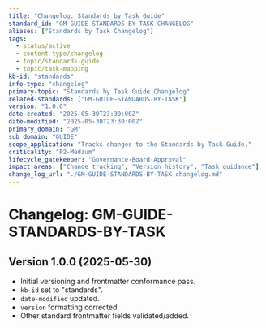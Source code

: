 ```yaml
---
title: "Changelog: Standards by Task Guide"
standard_id: "GM-GUIDE-STANDARDS-BY-TASK-CHANGELOG"
aliases: ["Standards by Task Changelog"]
tags:
  - status/active
  - content-type/changelog
  - topic/standards-guide
  - topic/task-mapping
kb-id: "standards"
info-type: "changelog"
primary-topic: "Standards by Task Guide Changelog"
related-standards: ["GM-GUIDE-STANDARDS-BY-TASK"]
version: "1.0.0"
date-created: "2025-05-30T23:30:00Z"
date-modified: "2025-05-30T23:30:00Z"
primary_domain: "GM"
sub_domain: "GUIDE"
scope_application: "Tracks changes to the Standards by Task Guide."
criticality: "P2-Medium"
lifecycle_gatekeeper: "Governance-Board-Approval"
impact_areas: ["Change tracking", "Version history", "Task guidance"]
change_log_url: "./GM-GUIDE-STANDARDS-BY-TASK-changelog.md"
---
```


# Changelog: GM-GUIDE-STANDARDS-BY-TASK

## Version 1.0.0 (2025-05-30)
- Initial versioning and frontmatter conformance pass.
- `kb-id` set to "standards".
- `date-modified` updated.
- `version` formatting corrected.
- Other standard frontmatter fields validated/added.

